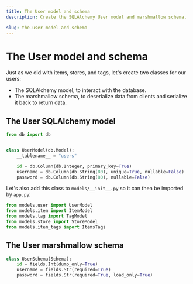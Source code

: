 ```yaml
---
title: The User model and schema
description: Create the SQLAlchemy User model and marshmallow schema.

slug: the-user-model-and-schema
---
```


# The User model and schema

Just as we did with items, stores, and tags, let's create two classes for our users:

- The SQLAlchemy model, to interact with the database.
- The marshmallow schema, to deserialize data from clients and serialize it back to return data.

## The User SQLAlchemy model

```python title="models/user.py"
from db import db


class UserModel(db.Model):
    __tablename__ = "users"

    id = db.Column(db.Integer, primary_key=True)
    username = db.Column(db.String(80), unique=True, nullable=False)
    password = db.Column(db.String(80), nullable=False)
```

Let's also add this class to `models/__init__.py` so it can then be imported by `app.py`:

```python title="models/__init__.py"
from models.user import UserModel
from models.item import ItemModel
from models.tag import TagModel
from models.store import StoreModel
from models.item_tags import ItemsTags
```

## The User marshmallow schema

```python title="schemas.py"
class UserSchema(Schema):
    id = fields.Int(dump_only=True)
    username = fields.Str(required=True)
    password = fields.Str(required=True, load_only=True)
```